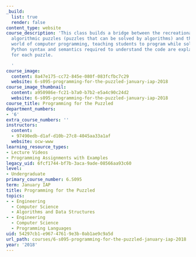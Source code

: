 ```yaml
---
_build:
  list: true
  render: false
content_type: website
course_description: 'This class builds a bridge between the recreational world of
  algorithmic puzzles (puzzles that can be solved by algorithms) and the pragmatic
  world of computer programming, teaching students to program while solving puzzles.
  Python syntax and semantics required to understand the code are explained as needed
  for each puzzle.

  '
course_image:
  content: 8a47e175-cc72-845e-080f-083fcfbc7c29
  website: 6-s095-programming-for-the-puzzled-january-iap-2018
course_image_thumbnail:
  content: a950986e-fc21-b7a0-b7b2-e5a4c90c24d2
  website: 6-s095-programming-for-the-puzzled-january-iap-2018
course_title: Programming for the Puzzled
department_numbers:
- '6'
extra_course_numbers: ''
instructors:
  content:
  - 97490edb-d1af-d10b-27c8-4045aa33a1af
  website: ocw-www
learning_resource_types:
- Lecture Videos
- Programming Assignments with Examples
legacy_uid: 6fcf1744-bf7b-3aca-9ade-08566aa93c60
level:
- Undergraduate
primary_course_number: 6.S095
term: January IAP
title: Programming for the Puzzled
topics:
- - Engineering
  - Computer Science
  - Algorithms and Data Structures
- - Engineering
  - Computer Science
  - Programming Languages
uid: 54297cb1-e967-4761-9e3b-0ab1ae9c9a5d
url_path: courses/6-s095-programming-for-the-puzzled-january-iap-2018
year: '2018'
---
```

